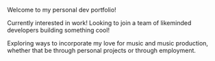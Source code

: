 Welcome to my personal dev portfolio!

Currently interested in work! Looking to join a team of likeminded developers building something cool!

Exploring ways to incorporate my love for music and music production, whether that be through personal projects or through employment.
